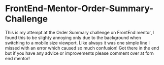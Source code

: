 # FrontEnd-Mentor-Order-Summary-Challenge

This is my attempt at the Order Summary challenge on FrontEnd mentor, I found this to be slighty annoying only due to the background when switching to a mobile size viewport. Like always it was one simple line i missed with an error which caused so much confusion! 
Got there in the end but if you have any advice or improvements please comment over at forn end mentor!
